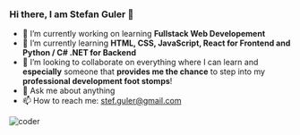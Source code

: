 ### Hi there, I am Stefan Guler :call_me_hand:

- 🔭 I’m currently working on learning **Fullstack Web Developement**
- 🌱 I’m currently learning **HTML, CSS, JavaScript, React for Frontend and Python / C# .NET for Backend**
- 👯 I’m looking to collaborate on everything where I can learn and **especially** someone that **provides me the chance** to step into my **professional development foot stomps**!
- 💬 Ask me about anything
- 📫 How to reach me: stef.guler@gmail.com

![coder](https://media.tenor.com/GfSX-u7VGM4AAAAC/coding.gif)
